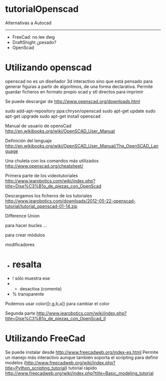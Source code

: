 # tutorialOpenscad

Alternativas a Autocad
_____

* FreeCad: no lee dwg 
* DraftShight ¿pesado?
* OpenScad

Utilizando openscad
=====

openscad no es un diseñador 3d interactivo sino que está pensado para generar figuras a partir de algoritmos, de una forma declarativa.
Permite guardar ficheros en formato propio scad y stl directos para imprimir

Se puede descargar de http://www.openscad.org/downloads.html

sudo add-apt-repository ppa:chrysn/openscad
sudo apt-get update
sudo apt-get upgrade
sudo apt-get install openscad

Manual de usuario de opensCad http://en.wikibooks.org/wiki/OpenSCAD_User_Manual

Definición del lenguaje http://en.wikibooks.org/wiki/OpenSCAD_User_Manual/The_OpenSCAD_Language

Una chuleta con los comandos más utilizados http://www.openscad.org/cheatsheet/

Primera parte de los videotutoriales http://www.iearobotics.com/wiki/index.php?title=Dise%C3%B1o_de_piezas_con_OpenScad

Descargamos los ficheros de los tutoriales
http://www.iearobotics.com/downloads/2012-05-22-openscad-tutorial/tutorial_openscad-01-14.zip

Difference
Union

para hacer bucles ...

para crear módulos

modificadores 
* # resalta 
* ! sólo muestra ese
* * desactiva (comenta)
* % transparente

Podemos usar color([r,g,b,a]) para cambiar el color

Segunda parte http://www.iearobotics.com/wiki/index.php?title=Dise%C3%B1o_de_piezas_con_OpenScad_II


Utilizando FreeCad
====

Se puede instalar desde http://www.freecadweb.org/index-es.html
Permite un manejo más interactivo aunque también soporta el scripting para definir modelos (http://www.freecadweb.org/wiki/index.php?title=Python_scripting_tutorial)
tutorial rápido http://www.freecadweb.org/wiki/index.php?title=Basic_modeling_tutorial